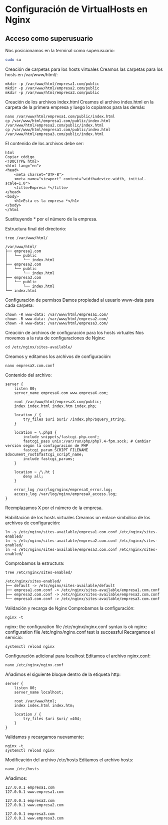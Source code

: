 # Configuración de VirtualHosts en Nginx

## Acceso como superusuario
Nos posicionamos en la terminal como superusuario:

```bash
sudo su
```
Creación de carpetas para los hosts virtuales
Creamos las carpetas para los hosts en /var/www/html/:

```
mkdir -p /var/www/html/empresa1.com/public
mkdir -p /var/www/html/empresa2.com/public
mkdir -p /var/www/html/empresa3.com/public

```
Creación de los archivos index.html
Creamos el archivo index.html en la carpeta de la primera empresa y luego lo copiamos para las demás:

```
nano /var/www/html/empresa1.com/public/index.html
cp /var/www/html/empresa1.com/public/index.html /var/www/html/empresa2.com/public/index.html
cp /var/www/html/empresa1.com/public/index.html /var/www/html/empresa3.com/public/index.html
```
El contenido de los archivos debe ser:
```
html
Copiar código
<!DOCTYPE html>
<html lang="en">
<head>
    <meta charset="UTF-8">
    <meta name="viewport" content="width=device-width, initial-scale=1.0">
    <title>Empresa *</title>
</head>
<body>
    <h1>Esta es la empresa *</h1>
</body>
</html
```
Sustituyendo * por el número de la empresa.

Estructura final del directorio:

```
tree /var/www/html/
```
```
/var/www/html/
├── empresa1.com
│   └── public
│       └── index.html
├── empresa2.com
│   └── public
│       └── index.html
├── empresa3.com
│   └── public
│       └── index.html
└── index.html
```
Configuración de permisos
Damos propiedad al usuario www-data para cada carpeta:
```
chown -R www-data: /var/www/html/empresa1.com/
chown -R www-data: /var/www/html/empresa2.com/
chown -R www-data: /var/www/html/empresa3.com/
```
Creación de archivos de configuración para los hosts virtuales
Nos movemos a la ruta de configuraciones de Nginx:
```
cd /etc/nginx/sites-available/
```
Creamos y editamos los archivos de configuración:
```
nano empresaX.com.conf
```
Contenido del archivo:
```
server {
    listen 80;
    server_name empresaX.com www.empresaX.com;

    root /var/www/html/empresaX.com/public;
    index index.html index.htm index.php;

    location / {
        try_files $uri $uri/ /index.php?$query_string;
    }

    location ~ \.php$ {
        include snippets/fastcgi-php.conf;
        fastcgi_pass unix:/var/run/php/php7.4-fpm.sock; # Cambiar versión según la configuración de PHP
        fastcgi_param SCRIPT_FILENAME $document_root$fastcgi_script_name;
        include fastcgi_params;
    }

    location ~ /\.ht {
        deny all;
    }

    error_log /var/log/nginx/empresaX_error.log;
    access_log /var/log/nginx/empresaX_access.log;
}
```
Reemplazamos X por el número de la empresa.

Habilitación de los hosts virtuales
Creamos un enlace simbólico de los archivos de configuración:
```
ln -s /etc/nginx/sites-available/empresa1.com.conf /etc/nginx/sites-enabled/
ln -s /etc/nginx/sites-available/empresa2.com.conf /etc/nginx/sites-enabled/
ln -s /etc/nginx/sites-available/empresa3.com.conf /etc/nginx/sites-enabled/
```
Comprobamos la estructura:
```
tree /etc/nginx/sites-enabled/
```
```
/etc/nginx/sites-enabled/
├── default -> /etc/nginx/sites-available/default
├── empresa1.com.conf -> /etc/nginx/sites-available/empresa1.com.conf
├── empresa2.com.conf -> /etc/nginx/sites-available/empresa2.com.conf
└── empresa3.com.conf -> /etc/nginx/sites-available/empresa3.com.conf
```
Validación y recarga de Nginx
Comprobamos la configuración:
```
nginx -t
```

nginx: the configuration file /etc/nginx/nginx.conf syntax is ok
nginx: configuration file /etc/nginx/nginx.conf test is successful
Recargamos el servicio:
```
systemctl reload nginx
```
Configuración adicional para localhost
Editamos el archivo nginx.conf:
```
nano /etc/nginx/nginx.conf
```
Añadimos el siguiente bloque dentro de la etiqueta http:
```
server {
    listen 80;
    server_name localhost;

    root /var/www/html;
    index index.html index.htm;

    location / {
        try_files $uri $uri/ =404;
    }
}
```
Validamos y recargamos nuevamente:
```
nginx -t
systemctl reload nginx
```
Modificación del archivo /etc/hosts
Editamos el archivo hosts:
```
nano /etc/hosts
```
Añadimos:
```
127.0.0.1 empresa1.com
127.0.0.1 www.empresa1.com

127.0.0.1 empresa2.com
127.0.0.1 www.empresa2.com

127.0.0.1 empresa3.com
127.0.0.1 www.empresa3.com
```
